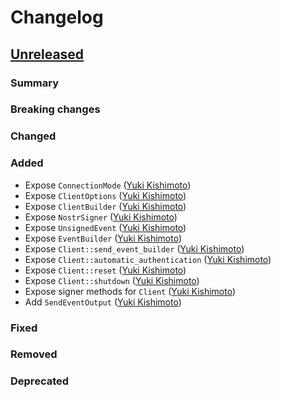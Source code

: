 # Changelog

<!-- All notable changes to this project will be documented in this file. -->

<!-- The format is based on [Keep a Changelog](https://keepachangelog.com/en/1.1.0/), -->
<!-- and this project adheres to [Semantic Versioning](https://semver.org/spec/v2.0.0.html). -->

<!-- Template

## [Unreleased]

### Summary

### Breaking changes

### Changed

### Added

### Fixed

### Removed

### Deprecated

-->

## [Unreleased]

### Summary

### Breaking changes

### Changed

### Added

* Expose `ConnectionMode` ([Yuki Kishimoto])
* Expose `ClientOptions` ([Yuki Kishimoto])
* Expose `ClientBuilder` ([Yuki Kishimoto])
* Expose `NostrSigner` ([Yuki Kishimoto])
* Expose `UnsignedEvent` ([Yuki Kishimoto])
* Expose `EventBuilder` ([Yuki Kishimoto])
* Expose `Client::send_event_builder` ([Yuki Kishimoto])
* Expose `Client::automatic_authentication` ([Yuki Kishimoto])
* Expose `Client::reset` ([Yuki Kishimoto])
* Expose `Client::shutdown` ([Yuki Kishimoto])
* Expose signer methods for `Client` ([Yuki Kishimoto])
* Add `SendEventOutput` ([Yuki Kishimoto])

### Fixed

### Removed

### Deprecated

<!-- Contributors -->
[Yuki Kishimoto]: https://yukikishimoto.com
[J. Azad EMERY]: https://github.com/ethicnology

<!-- Tags -->
[Unreleased]: https://github.com/rust-nostr/nostr-sdk-flutter/compare/v0.37.0...HEAD
